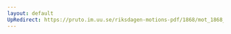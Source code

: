 ```yaml
---
layout: default
UpRedirect: https://pruto.im.uu.se/riksdagen-motions-pdf/1868/mot_1868__ak__280/mot_1868__ak__280-001.pdf
---
```

